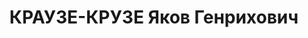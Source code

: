---
title: КРАУЗЕ-КРУЗЕ Яков Генрихович
description: "Род. в 1891, г. Одесса. \n  Приговор: 07.12.1937 – ВМН"
---